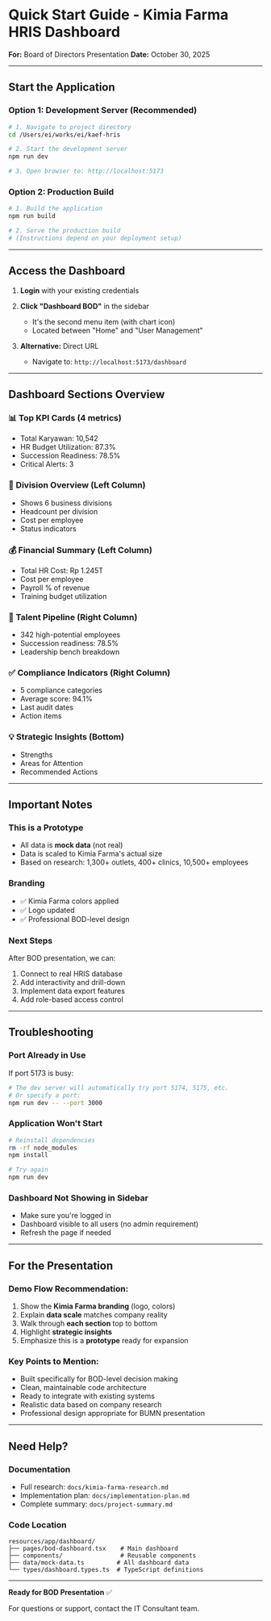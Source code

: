 # Quick Start Guide - Kimia Farma HRIS Dashboard

**For:** Board of Directors Presentation
**Date:** October 30, 2025

---

## Start the Application

### Option 1: Development Server (Recommended)

```bash
# 1. Navigate to project directory
cd /Users/ei/works/ei/kaef-hris

# 2. Start the development server
npm run dev

# 3. Open browser to: http://localhost:5173
```

### Option 2: Production Build

```bash
# 1. Build the application
npm run build

# 2. Serve the production build
# (Instructions depend on your deployment setup)
```

---

## Access the Dashboard

1. **Login** with your existing credentials

2. **Click "Dashboard BOD"** in the sidebar
   - It's the second menu item (with chart icon)
   - Located between "Home" and "User Management"

3. **Alternative:** Direct URL
   - Navigate to: `http://localhost:5173/dashboard`

---

## Dashboard Sections Overview

### 📊 Top KPI Cards (4 metrics)

- Total Karyawan: 10,542
- HR Budget Utilization: 87.3%
- Succession Readiness: 78.5%
- Critical Alerts: 3

### 🏢 Division Overview (Left Column)

- Shows 6 business divisions
- Headcount per division
- Cost per employee
- Status indicators

### 💰 Financial Summary (Left Column)

- Total HR Cost: Rp 1.245T
- Cost per employee
- Payroll % of revenue
- Training budget utilization

### 👥 Talent Pipeline (Right Column)

- 342 high-potential employees
- Succession readiness: 78.5%
- Leadership bench breakdown

### ✅ Compliance Indicators (Right Column)

- 5 compliance categories
- Average score: 94.1%
- Last audit dates
- Action items

### 💡 Strategic Insights (Bottom)

- Strengths
- Areas for Attention
- Recommended Actions

---

## Important Notes

### This is a Prototype

- All data is **mock data** (not real)
- Data is scaled to Kimia Farma's actual size
- Based on research: 1,300+ outlets, 400+ clinics, 10,500+ employees

### Branding

- ✅ Kimia Farma colors applied
- ✅ Logo updated
- ✅ Professional BOD-level design

### Next Steps

After BOD presentation, we can:

1. Connect to real HRIS database
2. Add interactivity and drill-down
3. Implement data export features
4. Add role-based access control

---

## Troubleshooting

### Port Already in Use

If port 5173 is busy:

```bash
# The dev server will automatically try port 5174, 5175, etc.
# Or specify a port:
npm run dev -- --port 3000
```

### Application Won't Start

```bash
# Reinstall dependencies
rm -rf node_modules
npm install

# Try again
npm run dev
```

### Dashboard Not Showing in Sidebar

- Make sure you're logged in
- Dashboard visible to all users (no admin requirement)
- Refresh the page if needed

---

## For the Presentation

### Demo Flow Recommendation:

1. Show the **Kimia Farma branding** (logo, colors)
2. Explain **data scale** matches company reality
3. Walk through **each section** top to bottom
4. Highlight **strategic insights**
5. Emphasize this is a **prototype** ready for expansion

### Key Points to Mention:

- Built specifically for BOD-level decision making
- Clean, maintainable code architecture
- Ready to integrate with existing systems
- Realistic data based on company research
- Professional design appropriate for BUMN presentation

---

## Need Help?

### Documentation

- Full research: `docs/kimia-farma-research.md`
- Implementation plan: `docs/implementation-plan.md`
- Complete summary: `docs/project-summary.md`

### Code Location

```
resources/app/dashboard/
├── pages/bod-dashboard.tsx    # Main dashboard
├── components/                # Reusable components
├── data/mock-data.ts         # All dashboard data
└── types/dashboard.types.ts  # TypeScript definitions
```

---

**Ready for BOD Presentation** ✅

For questions or support, contact the IT Consultant team.
